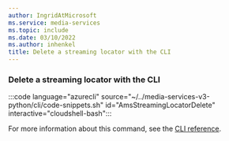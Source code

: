 ```yaml
---
author: IngridAtMicrosoft
ms.service: media-services
ms.topic: include
ms.date: 03/10/2022
ms.author: inhenkel
title: Delete a streaming locator with the CLI
---
```


### Delete a streaming locator with the CLI

:::code language="azurecli" source="~/../media-services-v3-python/cli/code-snippets.sh" id="AmsStreamingLocatorDelete" interactive="cloudshell-bash":::

For more information about this command, see the [CLI reference](/cli/azure/ams/streaming-locator?view=azure-cli-latest&preserve-view=true#az-ams-streaming-locator-delete).
